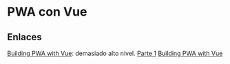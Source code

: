 # PWA con Vue
## Enlaces
[Building PWA with Vue](https://medium.com/@nishantsabharwal13/a-progressive-web-application-with-vue-js-and-webpack-3c2ee80329aa): demasiado alto nivel.
[Parte 1](https://blog.sicara.com/a-progressive-web-application-with-vue-js-webpack-material-design-part-1-c243e2e6e402)
[Building PWA with Vue](https://www.telerik.com/blogs/building-pwas-with-vuejs)

